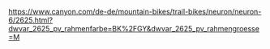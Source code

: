 https://www.canyon.com/de-de/mountain-bikes/trail-bikes/neuron/neuron-6/2625.html?dwvar_2625_pv_rahmenfarbe=BK%2FGY&dwvar_2625_pv_rahmengroesse=M